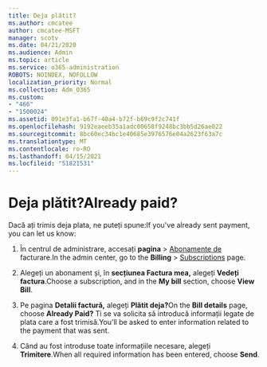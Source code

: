 ```yaml
---
title: Deja plătit?
ms.author: cmcatee
author: cmcatee-MSFT
manager: scotv
ms.date: 04/21/2020
ms.audience: Admin
ms.topic: article
ms.service: o365-administration
ROBOTS: NOINDEX, NOFOLLOW
localization_priority: Normal
ms.collection: Adm_O365
ms.custom:
- "466"
- "1500024"
ms.assetid: 091e3fa1-b67f-40a4-b72f-b69c9f2c741f
ms.openlocfilehash: 9192eaeeb35a1adc00658f9248bc3bb5d26ae022
ms.sourcegitcommit: 8bc60ec34bc1e40685e3976576e04a2623f63a7c
ms.translationtype: MT
ms.contentlocale: ro-RO
ms.lasthandoff: 04/15/2021
ms.locfileid: "51821531"
---
```

# <a name="already-paid"></a><span data-ttu-id="17947-102">Deja plătit?</span><span class="sxs-lookup"><span data-stu-id="17947-102">Already paid?</span></span>

<span data-ttu-id="17947-103">Dacă ați trimis deja plata, ne puteți spune:</span><span class="sxs-lookup"><span data-stu-id="17947-103">If you've already sent payment, you can let us know:</span></span>
  
1. <span data-ttu-id="17947-104">În centrul de administrare, accesați **pagina** \> [Abonamente de](https://go.microsoft.com/fwlink/p/?linkid=842054) facturare.</span><span class="sxs-lookup"><span data-stu-id="17947-104">In the admin center, go to the **Billing** \> [Subscriptions](https://go.microsoft.com/fwlink/p/?linkid=842054) page.</span></span>

2. <span data-ttu-id="17947-105">Alegeți un abonament și, în **secțiunea Factura mea,** alegeți **Vedeți factura**.</span><span class="sxs-lookup"><span data-stu-id="17947-105">Choose a subscription, and in the **My bill** section, choose **View Bill**.</span></span>

3. <span data-ttu-id="17947-106">Pe pagina **Detalii factură,** alegeți **Plătit deja?**</span><span class="sxs-lookup"><span data-stu-id="17947-106">On the **Bill details** page, choose **Already Paid?**</span></span> <span data-ttu-id="17947-107">Ti se va solicita să introducă informații legate de plata care a fost trimisă.</span><span class="sxs-lookup"><span data-stu-id="17947-107">You'll be asked to enter information related to the payment that was sent.</span></span>

4. <span data-ttu-id="17947-108">Când au fost introduse toate informațiile necesare, alegeți **Trimitere**.</span><span class="sxs-lookup"><span data-stu-id="17947-108">When all required information has been entered, choose **Send**.</span></span>